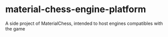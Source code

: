 # material-chess-engine-platform
A side project of MaterialChess, intended to host engines compatibles with the game
